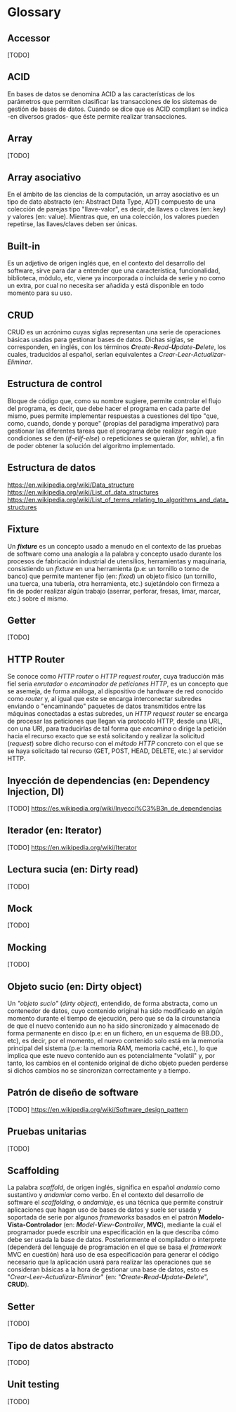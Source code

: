 # Glossary

## Accessor

[TODO]

## ACID

En bases de datos se denomina ACID a las características de los parámetros que permiten clasificar las transacciones de los sistemas de gestión de bases de datos. Cuando se dice que es ACID compliant se indica -en diversos grados- que éste permite realizar transacciones.

## Array

[TODO]

## Array asociativo

En el ámbito de las ciencias de la computación, un array asociativo es un tipo de dato abstracto (en: Abstract Data Type, ADT) compuesto de una colección de parejas tipo "llave-valor", es decir, de llaves o claves (en: key) y valores (en: value). Mientras que, en una colección, los valores pueden repetirse, las llaves/claves deben ser únicas.

## Built-in

Es un adjetivo de origen inglés que, en el contexto del desarrollo del software, sirve para dar a entender que una característica, funcionalidad, biblioteca, módulo, etc, viene ya incorporada o incluida de serie y no como un extra, por cual no necesita ser añadida y está disponible en todo momento para su uso.

## CRUD

CRUD es un acrónimo cuyas siglas representan una serie de operaciones básicas usadas para gestionar bases de datos. Dichas siglas, se corresponden, en inglés, con los términos _**C**reate_-_**R**ead_-_**U**pdate_-_**D**elete_, los cuales, traducidos al español, serían equivalentes a *Crear*-*Leer*-*Actualizar*-*Eliminar*.

## Estructura de control

Bloque de código que, como su nombre sugiere, permite controlar el flujo del programa, es decir, que debe hacer el programa en cada parte del mismo, pues permite implementar respuestas a cuestiones del tipo "que, como, cuando, donde y porque" (propias del paradigma imperativo) para gestionar las diferentes tareas que el programa debe realizar según que condiciones se den (*if-elif-else*) o repeticiones se quieran (*for*, *while*), a fin de poder obtener la solución del algoritmo implementado.

## Estructura de datos

https://en.wikipedia.org/wiki/Data_structure
https://en.wikipedia.org/wiki/List_of_data_structures
https://en.wikipedia.org/wiki/List_of_terms_relating_to_algorithms_and_data_structures

## Fixture

Un ***fixture*** es un concepto usado a menudo en el contexto de las pruebas de software como una analogía a la palabra y concepto usado durante los procesos de fabricación industrial de utensilios, herramientas y maquinaria, consistiendo un *fixture* en una herramienta (p.e: un tornillo o torno de banco) que permite mantener fijo (en: *fixed*) un objeto físico (un tornillo, una tuerca, una tubería, otra herramienta, etc.) sujetándolo con firmeza a fin de poder realizar algún trabajo (aserrar, perforar, fresas, limar, marcar, etc.) sobre el mismo.

## Getter

[TODO]

## HTTP Router

Se conoce como *HTTP router* o *HTTP request router*, cuya traducción más fiel seria *enrutador* o *encaminador de peticiones HTTP*, es un concepto que se asemeja, de forma análoga, al dispositivo de hardware de red conocido como *router* y, al igual que este se encarga interconectar subredes enviando o "encaminando" paquetes de datos transmitidos entre las máquinas conectadas a estas subredes, un *HTTP request router* se encarga de procesar las peticiones que llegan vía protocolo HTTP, desde una URL, con una URI, para traducirlas de tal forma que *encamina* o dirige la petición hacia el recurso exacto que se está solicitando y realizar la solicitud (*request*) sobre dicho recurso con el *método HTTP* concreto con el que se se haya solicitado tal recurso (GET, POST, HEAD, DELETE, etc.) al servidor HTTP.

## Inyección de dependencias (en: Dependency Injection, DI)

[TODO]
https://es.wikipedia.org/wiki/Inyecci%C3%B3n_de_dependencias

## Iterador (en: Iterator)

[TODO]
https://en.wikipedia.org/wiki/Iterator

## Lectura sucia (en: Dirty read)

[TODO]

## Mock

[TODO]

## Mocking

[TODO]

## Objeto sucio (en: Dirty object)

Un *"objeto sucio"* (*dirty object*), entendido, de forma abstracta, como un contenedor de datos, cuyo contenido original ha sido modificado en algún momento durante el tiempo de ejecución, pero que se da la circunstancia de que el nuevo contenido aun no ha sido sincronizado y almacenado de forma permanente en disco (p.e: en un fichero, en un esquema de BB.DD., etc), es decir, por el momento, el nuevo contenido solo está en la memoria principal del sistema (p.e: la memoria RAM, memoria caché, etc.), lo que implica que este nuevo contenido aun es potencialmente "volatil" y, por tanto, los cambios en el contenido original de dicho objeto pueden perderse si dichos cambios no se sincronizan correctamente y a tiempo.

## Patrón de diseño de software

[TODO]
https://en.wikipedia.org/wiki/Software_design_pattern

## Pruebas unitarias

[TODO]

## Scaffolding

La palabra *scaffold*, de origen inglés, significa en español *andamio* como sustantivo y *andamiar* como verbo. En el contexto del desarrollo de software el *scaffolding*, o *andamiaje*, es una técnica que permite construir aplicaciones que hagan uso de bases de datos y suele ser usada y soportada de serie por algunos *frameworks* basados en el patrón **Modelo-Vista-Controlador** (en: _**M**odel-**V**iew-**C**ontroller_, **MVC**), mediante la cuál el programador puede escribir una especificación en la que describa cómo debe ser usada la base de datos. Posteriormente el compilador o interprete (dependerá del lenguaje de programación en el que se basa el *framework* MVC en cuestión) hará uso de esa especificación para generar el código necesario que la aplicación usará para realizar las operaciones que se consideran básicas a la hora de gestionar una base de datos, esto es "*Crear*-*Leer*-*Actualizar*-*Eliminar*" (en: "_**C**reate_-_**R**ead_-_**U**pdate_-_**D**elete_", **CRUD**).

## Setter

[TODO]

## Tipo de datos abstracto

[TODO]

## Unit testing

[TODO]





